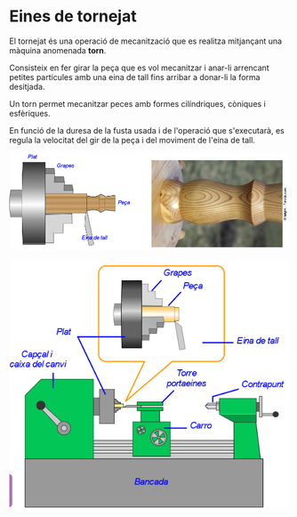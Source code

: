# Eines de tornejat

El tornejat és una operació de mecanització que es realitza mitjançant una màquina anomenada **torn**.

Consisteix en fer girar la peça que es vol mecanitzar i anar-li arrencant petites partícules amb una eina de tall fins arribar a donar-li la forma desitjada.

Un torn permet mecanitzar peces amb formes cilíndriques, còniques i esfèriques.

En funció de la duresa de la fusta usada i de l'operació que s'executarà, es regula la velocitat del gir de la peça i del moviment de l'eina de tall.

![imagen](media/image51.png)

![imagen](media/image52.png)

